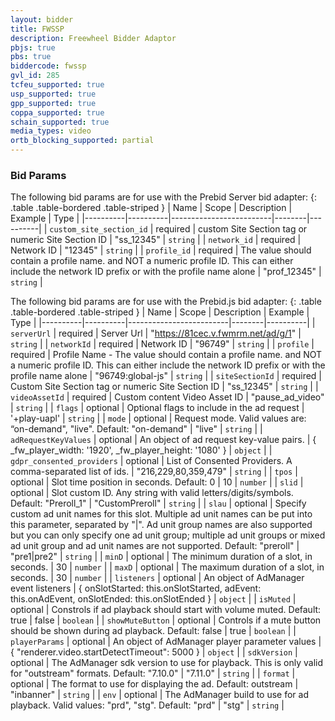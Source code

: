 ```yaml
---
layout: bidder
title: FWSSP
description: Freewheel Bidder Adaptor
pbjs: true
pbs: true
biddercode: fwssp
gvl_id: 285
tcfeu_supported: true
usp_supported: true
gpp_supported: true
coppa_supported: true
schain_supported: true
media_types: video
ortb_blocking_supported: partial
---
```


### Bid Params

The following bid params are for use with the Prebid Server bid adapter:
{: .table .table-bordered .table-striped }
| Name     | Scope    | Description | Example | Type     |
|----------|----------|-------------------------|--------|----------|
| `custom_site_section_id` | required | custom Site Section tag or numeric Site Section ID | "ss_12345" | `string` |
| `network_id` | required | Network ID | "12345" | `string` |
| `profile_id` | required | The value should contain a profile name. and NOT a numeric profile ID. This can either include the network ID prefix or with the profile name alone | "prof_12345" | `string` |

The following bid params are for use with the Prebid.js bid adapter:
{: .table .table-bordered .table-striped }
| Name     | Scope    | Description | Example | Type     |
|----------|----------|-------------------------|--------|----------|
| `serverUrl` | required | Server Url | "https://81cec.v.fwmrm.net/ad/g/1"   | `string` |
| `networkId` | required | Network ID | "96749" | `string` |
| `profile` | required | Profile Name - The value should contain a profile name. and NOT a numeric profile ID. This can either include the network ID prefix or with the profile name alone | "96749:global-js"   | `string`   |
| `siteSectionId` | required | Custom Site Section tag or numeric Site Section ID | "ss_12345" | `string` |
| `videoAssetId` | required | Custom content Video Asset ID | "pause_ad_video" | `string` |
| `flags` | optional | Optional flags to include in the ad request | '+play-uapl' | `string` |
| `mode` | optional | Request mode. Valid values are: “on-demand", "live". Default: "on-demand" | "live" | `string` |
| `adRequestKeyValues` | optional | An object of ad request key-value pairs. | { _fw_player_width: '1920', _fw_player_height: '1080' } | `object` |
| `gdpr_consented_providers` | optional | List of Consented Providers. A comma-separated list of ids. | "216,229,80,359,479" | `string` |
| `tpos` | optional | Slot time position in seconds. Default: 0 | 10 | `number` |
| `slid` | optional | Slot custom ID. Any string with valid letters/digits/symbols. Default: "Preroll_1" | "CustomPreroll" | `string` |
| `slau` | optional | Specify custom ad unit names for this slot. Multiple ad unit names can be put into this parameter, separated by "\|". Ad unit group names are also supported but you can only specify one ad unit group; multiple ad unit groups or mixed ad unit group and ad unit names are not supported. Default: "preroll" | "pre1\|pre2" | `string` |
| `minD` | optional | The minimum duration of a slot, in seconds. | 30 | `number` |
| `maxD` | optional | The maximum duration of a slot, in seconds. | 30 | `number` |
| `listeners` | optional | An object of AdManager event listeners | { onSlotStarted: this.onSlotStarted, adEvent: this.onAdEvent, onSlotEnded: this.onSlotEnded } | `object` |
| `isMuted` | optional | Constrols if ad playback should start with volume muted. Default: true | false | `boolean` |
| `showMuteButton` | optional | Controls if a mute button should be shown during ad playback.  Default: false | true | `boolean` |
| `playerParams` | optional | An object of AdManager player parameter values | { "renderer.video.startDetectTimeout": 5000 } | `object` |
| `sdkVersion` | optional | The AdManager sdk version to use for playback. This is only valid for "outstream" formats. Default: "7.10.0" | "7.11.0" | `string` |
| `format` | optional | The format to use for displaying the ad. Default: outstream | "inbanner" | `string` |
| `env` | optional | The AdManager build to use for ad playback. Valid values: "prd", "stg". Default: "prd" | "stg" | `string` |
